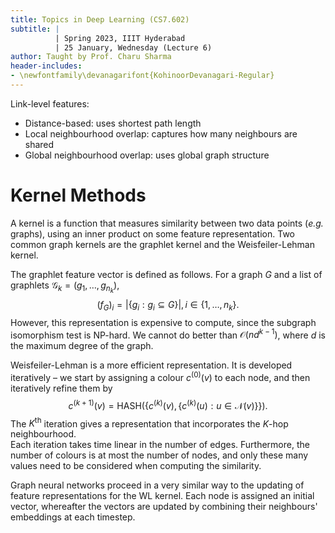 ```yaml
---
title: Topics in Deep Learning (CS7.602)
subtitle: |
          | Spring 2023, IIIT Hyderabad
          | 25 January, Wednesday (Lecture 6)
author: Taught by Prof. Charu Sharma
header-includes:
- \newfontfamily\devanagarifont{KohinoorDevanagari-Regular}
---
```


Link-level features:

* Distance-based: uses shortest path length
* Local neighbourhood overlap: captures how many neighbours are shared
* Global neighbourhood overlap: uses global graph structure

# Kernel Methods
A kernel is a function that measures similarity between two data points (*e.g.* graphs), using an inner product on some feature representation. Two common graph kernels are the graphlet kernel and the Weisfeiler-Lehman kernel.

The graphlet feature vector is defined as follows. For a graph $G$ and a list of graphlets $\mathcal{G}_k = (g_1, \dots, g_{n_k})$,
$$(f_G)_i = |\{g_i : g_i \subseteq G\}|, i \in \{1, \dots, n_k\}.$$
However, this representation is expensive to compute, since the subgraph isomorphism test is NP-hard. We cannot do better than $\mathcal{O}(nd^{k-1})$, where $d$ is the maximum degree of the graph.

Weisfeiler-Lehman is a more efficient representation. It is developed iteratively – we start by assigning a colour $c^{(0)}(v)$ to each node, and then iteratively refine them by
$$c^{(k+1)}(v) = \text{HASH}\left( \{c^{(k)}(v), \{c^{(k)}(u) : u \in \mathcal{N}(v)\}\}\right).$$
The $K^\text{th}$ iteration gives a representation that incorporates the $K$-hop neighbourhood.  
Each iteration takes time linear in the number of edges. Furthermore, the number of colours is at most the number of nodes, and only these many values need to be considered when computing the similarity.


Graph neural networks proceed in a very similar way to the updating of feature representations for the WL kernel. Each node is assigned an initial vector, whereafter the vectors are updated by combining their neighbours' embeddings at each timestep.
